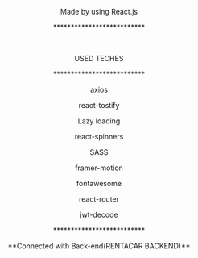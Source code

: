 <p align="center" color="red">Made by using React.js</p>
<p align="center">**************************</p>
<br/>
<p align="center">USED TECHES</p>
<p align="center">**************************</p>
<p align="center">axios</p>
<p align="center">react-tostify</p>
<p align="center">Lazy loading</p>
<p align="center">react-spinners</p>
<p align="center">SASS</p>
<p align="center">framer-motion</p>
<p align="center">fontawesome</p>
<p align="center">react-router</p>
<p align="center">jwt-decode</p>
<p align="center">**************************</p>
<p align="center">**Connected with Back-end(RENTACAR BACKEND)**</p>


